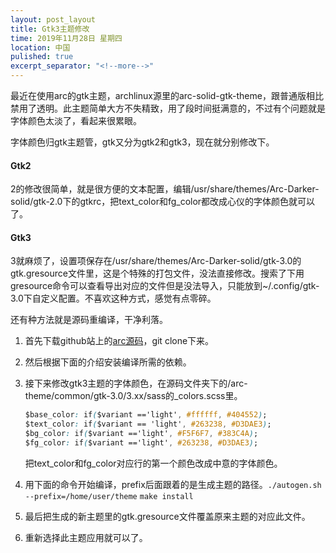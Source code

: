 ```yaml
---
layout: post_layout
title: Gtk3主题修改
time: 2019年11月28日 星期四
location: 中国
pulished: true
excerpt_separator: "<!--more-->"
---
```








最近在使用arc的gtk主题，archlinux源里的arc-solid-gtk-theme，跟普通版相比禁用了透明。此主题简单大方不失精致，用了段时间挺满意的，不过有个问题就是字体颜色太淡了，看起来很累眼。

字体颜色归gtk主题管，gtk又分为gtk2和gtk3，现在就分别修改下。

#### Gtk2
<!--more-->

2的修改很简单，就是很方便的文本配置，编辑/usr/share/themes/Arc-Darker-solid/gtk-2.0下的gtkrc，把text_color和fg_color都改成心仪的字体颜色就可以了。

#### Gtk3

3就麻烦了，设置项保存在/usr/share/themes/Arc-Darker-solid/gtk-3.0的gtk.gresource文件里，这是个特殊的打包文件，没法直接修改。搜索了下用gresource命令可以查看导出对应的文件但是没法导入，只能放到~/.config/gtk-3.0下自定义配置。不喜欢这种方式，感觉有点零碎。

还有种方法就是源码重编译，干净利落。

1. 首先下载github站上的[arc源码](https://github.com/arc-design/arc-theme)，git clone下来。

2. 然后根据下面的介绍安装编译所需的依赖。

3. 接下来修改gtk3主题的字体颜色，在源码文件夹下的/arc-theme/common/gtk-3.0/3.xx/sass的_colors.scss里。
   ```css
   $base_color: if($variant =='light', #ffffff, #404552);
   $text_color: if($variant == 'light', #263238, #D3DAE3);
   $bg_color: if($variant =='light', #F5F6F7, #383C4A);
   $fg_color: if($variant =='light', #263238, #D3DAE3);
   ```

   把text_color和fg_color对应行的第一个颜色改成中意的字体颜色。

4. 用下面的命令开始编译，prefix后面跟着的是生成主题的路径。`./autogen.sh --prefix=/home/user/theme` `make install`

5. 最后把生成的新主题里的gtk.gresource文件覆盖原来主题的对应此文件。

6. 重新选择此主题应用就可以了。
